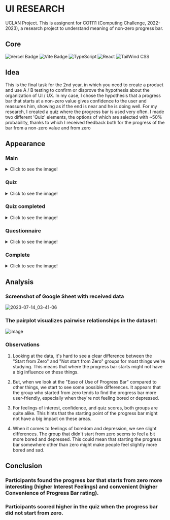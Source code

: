 # UI RESEARCH
UCLAN Project. This is assignent for CO1111 (Computing Challenge, 2022-2023), a research project to understand meaning of non-zero progress bar.

## Core

  
  ![Vercel Badge](https://img.shields.io/badge/Vercel-000?logo=vercel&logoColor=fff&style=for-the-badge)
  ![Vite Badge](https://img.shields.io/badge/Vite-646CFF?logo=vite&logoColor=fff&style=for-the-badge)
   ![TypeScript](https://img.shields.io/badge/-TypeScript-3178C6?style=for-the-badge&logo=typescript&logoColor=white)
  ![React](https://img.shields.io/badge/-React-61DAFB?style=for-the-badge&logo=react&logoColor=white) 
  ![TailWind CSS](https://img.shields.io/badge/-TailWind_CSS-38B2AC?style=for-the-badge&logo=tailwind-css&logoColor=white) 


## Idea
This is the final task for the 2nd year, in which you need to create a product and use A / B testing to confirm or disprove the hypothesis about the organization of UI / UX. In my case, I chose the hypothesis that a progress bar that starts at a non-zero value gives confidence to the user and reassures him, showing as if the end is near and he is doing well. For my research, I created a quiz where the progress bar is used very often. I made two different 'Quiz' elements, the options of which are selected with ~50% probability, thanks to which I received feedback both for the progress of the bar from a non-zero value and from zero

## Appearance
### Main
<details>
  <summary>Click to see the image!</summary>
  
  ![Main Page](https://github.com/limarkdl/ui-research/assets/116545670/870acb8a-a1fd-4dbb-9ea0-846d4691c75e)
</details>

### Quiz
<details>
  <summary>Click to see the image!</summary>
  
  ![Quiz](https://github.com/limarkdl/ui-research/assets/116545670/f89edf76-0573-401e-a10a-c1e55f521321)
</details>

### Quiz completed
<details>
  <summary>Click to see the image!</summary>
  
  ![Quiz completed](https://github.com/limarkdl/ui-research/assets/116545670/4bd4ebac-4d16-4b67-957b-2dfc7fd702a4)
</details>

### Questionnaire
  <details>
  <summary>Click to see the image!</summary>

  ![Questionnaire](https://github.com/limarkdl/ui-research/assets/116545670/f598f4c9-c15a-4804-8a32-a5b07b7c66fb)
</details>

### Complete
<details>
  <summary>Click to see the image!</summary>
  
  ![Complete](https://github.com/limarkdl/ui-research/assets/116545670/455776e7-97c0-4632-a32c-efa113b1e7a7)

</details>

## Analysis
### Screenshot of Google Sheet with received data
![2023-07-14_03-41-06](https://github.com/limarkdl/ui-research/assets/116545670/7cd186c2-a573-4ae5-ab2d-d519b6954d6e)

### The pairplot visualizes pairwise relationships in the dataset:
![image](https://github.com/limarkdl/ui-research/assets/116545670/97b45b89-069f-472c-b6f5-59d97122458e)

### Observations
1. Looking at the data, it's hard to see a clear difference between the "Start from Zero" and "Not start from Zero" groups for most things we're studying. This means that where the progress bar starts might not have a big influence on these things.

2. But, when we look at the "Ease of Use of Progress Bar" compared to other things, we start to see some possible differences. It appears that the group who started from zero tends to find the progress bar more user-friendly, especially when they're not feeling bored or depressed.

3. For feelings of interest, confidence, and quiz scores, both groups are quite alike. This hints that the starting point of the progress bar might not have a big impact on these areas.

4. When it comes to feelings of boredom and depression, we see slight differences. The group that didn't start from zero seems to feel a bit more bored and depressed. This could mean that starting the progress bar somewhere other than zero might make people feel slightly more bored and sad.

##  Conclusion

### Participants found the progress bar that starts from zero more interesting (higher Interest Feelings) and convenient (higher Convenience of Progress Bar rating).


### Participants scored higher in the quiz when the progress bar did not start from zero.
